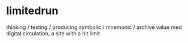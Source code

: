# limitedrun

thinking / testing / producing symbolic / mnemonic / archive value med digital circulation, a site with a hit limit

